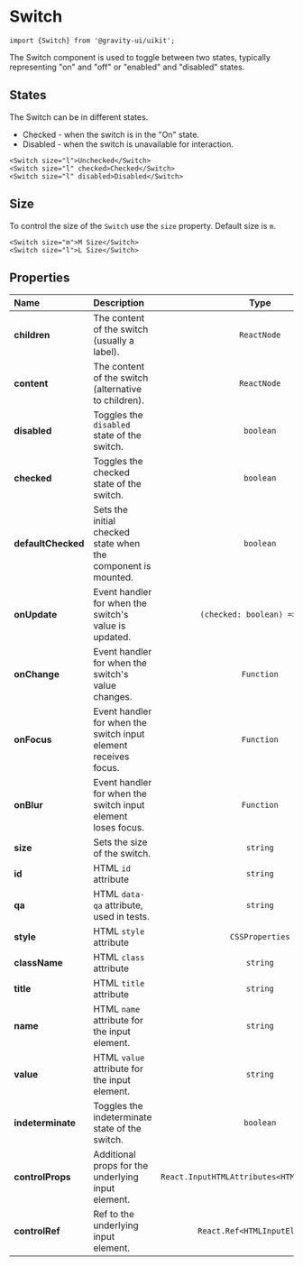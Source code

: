 <!--GITHUB_BLOCK-->

# Switch

<!--/GITHUB_BLOCK-->

```tsx
import {Switch} from '@gravity-ui/uikit';
```

The Switch component is used to toggle between two states, typically representing "on" and "off" or "enabled" and "disabled" states.

## States

The Switch can be in different states.

- Checked - when the switch is in the "On" state.
- Disabled - when the switch is unavailable for interaction.

<!--LANDING_BLOCK

<ExampleBlock
    code={`
<Switch size="l">Unchecked</Switch>
<Switch size="l" checked>Checked</Switch>
<Switch size="l" disabled>Disabled</Switch>
`}
>
    <UIKit.Switch size="l">Unchecked</UIKit.Switch>
    <UIKit.Switch size="l" checked>Checked</UIKit.Switch>
    <UIKit.Switch size="l" disabled>Disabled</UIKit.Switch>
</ExampleBlock>

LANDING_BLOCK-->

<!--GITHUB_BLOCK-->

```tsx
<Switch size="l">Unchecked</Switch>
<Switch size="l" checked>Checked</Switch>
<Switch size="l" disabled>Disabled</Switch>
```

<!--/GITHUB_BLOCK-->

## Size

To control the size of the `Switch` use the `size` property. Default size is `m`.

<!--LANDING_BLOCK

<ExampleBlock
    code={`
<Switch size="m">M Size</Switch>
<Switch size="l">L Size</Switch>
`}
>
    <UIKit.Switch size="m">M Size</UIKit.Switch>
    <UIKit.Switch size="l">L Size</UIKit.Switch>
</ExampleBlock>

LANDING_BLOCK-->

<!--GITHUB_BLOCK-->

```tsx
<Switch size="m">M Size</Switch>
<Switch size="l">L Size</Switch>
```

<!--/GITHUB_BLOCK-->

## Properties

| Name               | Description                                                     |                     Type                      | Default |
| :----------------- | :-------------------------------------------------------------- | :-------------------------------------------: | :-----: |
| **children**       | The content of the switch (usually a label).                    |                  `ReactNode`                  |         |
| **content**        | The content of the switch (alternative to children).            |                  `ReactNode`                  |         |
| **disabled**       | Toggles the `disabled` state of the switch.                     |                   `boolean`                   | `false` |
| **checked**        | Toggles the checked state of the switch.                        |                   `boolean`                   | `false` |
| **defaultChecked** | Sets the initial checked state when the component is mounted.   |                   `boolean`                   | `false` |
| **onUpdate**       | Event handler for when the switch's value is updated.           |         `(checked: boolean) => void`          |         |
| **onChange**       | Event handler for when the switch's value changes.              |                  `Function`                   |         |
| **onFocus**        | Event handler for when the switch input element receives focus. |                  `Function`                   |         |
| **onBlur**         | Event handler for when the switch input element loses focus.    |                  `Function`                   |         |
| **size**           | Sets the size of the switch.                                    |                   `string`                    |  `"m"`  |
| **id**             | HTML `id` attribute                                             |                   `string`                    |         |
| **qa**             | HTML `data-qa` attribute, used in tests.                        |                   `string`                    |         |
| **style**          | HTML `style` attribute                                          |                `CSSProperties`                |         |
| **className**      | HTML `class` attribute                                          |                   `string`                    |         |
| **title**          | HTML `title` attribute                                          |                   `string`                    |         |
| **name**           | HTML `name` attribute for the input element.                    |                   `string`                    |         |
| **value**          | HTML `value` attribute for the input element.                   |                   `string`                    |         |
| **indeterminate**  | Toggles the indeterminate state of the switch.                  |                   `boolean`                   | `false` |
| **controlProps**   | Additional props for the underlying input element.              | `React.InputHTMLAttributes<HTMLInputElement>` |         |
| **controlRef**     | Ref to the underlying input element.                            |         `React.Ref<HTMLInputElement>`         |         |
